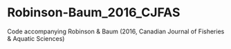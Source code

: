 # Robinson-Baum_2016_CJFAS
Code accompanying Robinson &amp; Baum (2016, Canadian Journal of Fisheries &amp; Aquatic Sciences)
